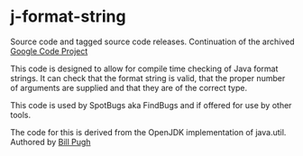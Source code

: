 # j-format-string

Source code and tagged source code releases. Continuation of the 
archived [Google Code Project](https://code.google.com/archive/p/j-format-string/)

This code is designed to allow for compile time checking of Java format 
strings. It can check that the format string is valid, that the proper 
number of arguments are supplied and that they are of the correct type.

This code is used by SpotBugs aka FindBugs and if offered for use 
by other tools.

The code for this is derived from the OpenJDK implementation of 
java.util. Authored by [Bill Pugh](https://github.com/billpugh)
